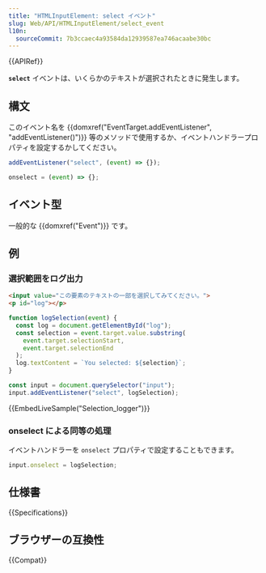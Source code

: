 ```yaml
---
title: "HTMLInputElement: select イベント"
slug: Web/API/HTMLInputElement/select_event
l10n:
  sourceCommit: 7b3ccaec4a93584da12939587ea746acaabe30bc
---
```


{{APIRef}}

**`select`** イベントは、いくらかのテキストが選択されたときに発生します。

## 構文

このイベント名を {{domxref("EventTarget.addEventListener", "addEventListener()")}} 等のメソッドで使用するか、イベントハンドラープロパティを設定するかしてください。

```js
addEventListener("select", (event) => {});

onselect = (event) => {};
```

## イベント型

一般的な {{domxref("Event")}} です。

## 例

### 選択範囲をログ出力

```html
<input value="この要素のテキストの一部を選択してみてください。">
<p id="log"></p>
```

```js
function logSelection(event) {
  const log = document.getElementById("log");
  const selection = event.target.value.substring(
    event.target.selectionStart,
    event.target.selectionEnd
  );
  log.textContent = `You selected: ${selection}`;
}

const input = document.querySelector("input");
input.addEventListener("select", logSelection);
```

{{EmbedLiveSample("Selection_logger")}}

### onselect による同等の処理

イベントハンドラーを `onselect` プロパティで設定することもできます。

```js
input.onselect = logSelection;
```

## 仕様書

{{Specifications}}

## ブラウザーの互換性

{{Compat}}
